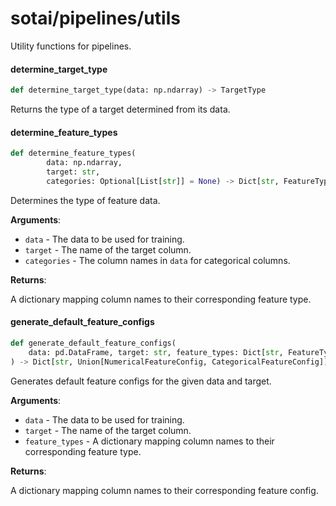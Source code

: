 <a id="sotai/pipelines/utils"></a>

# sotai/pipelines/utils

Utility functions for pipelines.

<a id="sotai/pipelines/utils.determine_target_type"></a>

#### determine\_target\_type

```python
def determine_target_type(data: np.ndarray) -> TargetType
```

Returns the type of a target determined from its data.

<a id="sotai/pipelines/utils.determine_feature_types"></a>

#### determine\_feature\_types

```python
def determine_feature_types(
        data: np.ndarray,
        target: str,
        categories: Optional[List[str]] = None) -> Dict[str, FeatureType]
```

Determines the type of feature data.

**Arguments**:

- `data` - The data to be used for training.
- `target` - The name of the target column.
- `categories` - The column names in `data` for categorical columns.
  

**Returns**:

  A dictionary mapping column names to their corresponding feature type.

<a id="sotai/pipelines/utils.generate_default_feature_configs"></a>

#### generate\_default\_feature\_configs

```python
def generate_default_feature_configs(
    data: pd.DataFrame, target: str, feature_types: Dict[str, FeatureType]
) -> Dict[str, Union[NumericalFeatureConfig, CategoricalFeatureConfig]]
```

Generates default feature configs for the given data and target.

**Arguments**:

- `data` - The data to be used for training.
- `target` - The name of the target column.
- `feature_types` - A dictionary mapping column names to their corresponding feature
  type.
  

**Returns**:

  A dictionary mapping column names to their corresponding feature config.

